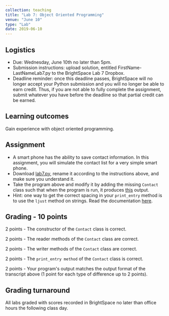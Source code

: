 ```yaml
---
collection: teaching
title: "Lab 7: Object Oriented Programming"
venue: "June 10"
type: "Lab"
date: 2019-06-10
---
```


## Logistics
* Due: Wednesday, June 10th no later than 5pm.
* Submission instructions: upload solution,
entitled FirstName-LastNameLab7.py
to the BrightSpace Lab 7 Dropbox.
* Deadline reminder: once this deadline passes, BrightSpace will no longer accept your Python
submission and you will no longer be able to earn credit. Thus, if you are not able to fully
complete the assignment, submit whatever you have before the deadline so that partial credit can be earned.

## Learning outcomes
Gain experience with object oriented programming.

## Assignment
* A smart phone has the ability to save contact information.
In this assignment, you will simulate the contact list for a
very simple smart phone.
* Download [lab7.py](https://lgw2.github.io/teaching/csci127-summer-2020/labs/lab7.py), rename it according to the instructions above,
and make sure you understand it.
* Take the program above and modify it by adding the missing
`Contact` class such that when the program is run, it produces
[this](https://lgw2.github.io/teaching/csci127-summer-2020/labs/lab7_output.txt)
output.
* Hint: one way to get the correct spacing in your `print_entry` method is to
	use the `ljust` method on strings. Read the documentation
	[here](https://docs.python.org/3/library/stdtypes.html#str.ljust).

## Grading - 10 points
2 points - The constructor of the `Contact` class is correct.

2 points - The reader methods of the `Contact` class are correct.

2 points - The writer methods of the `Contact` class are correct.

2 points - The `print_entry method` of the `Contact` class is correct.

2 points - Your program's output matches the output format of the transcript above (1 point for each type of difference up to 2 points).

## Grading turnaround
All labs graded with scores recorded in BrightSpace no later than office hours the following class day.
